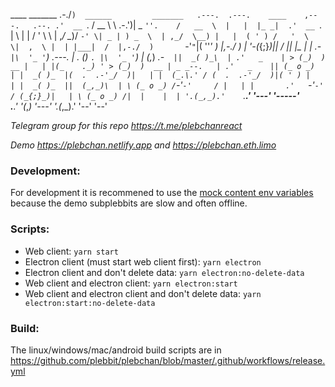    ____        _______  .-./`)  ______         _______   .---.  .---.    ____    ,---.   .--.
 .'  __ `.    /   __  \ \ .-.')|    _ `''.    /   __  \  |   |  |_ _|  .'  __ `. |    \  |  |
/   '  \  \  | ,_/  \__)/ `-' \| _ | ) _  \  | ,_/  \__) |   |  ( ' ) /   '  \  \|  ,  \ |  |
|___|  /  |,-./  )       `-'`"`|( ''_'  ) |,-./  )       |   '-(_{;}_)|___|  /  ||  |\_ \|  |
   _.-`   |\  '_ '`)     .---. | . (_) `. |\  '_ '`)     |      (_,_)    _.-`   ||  _( )_\  |
.'   _    | > (_)  )  __ |   | |(_    ._) ' > (_)  )  __ | _ _--.   | .'   _    || (_ o _)  |
|  _( )_  |(  .  .-'_/  )|   | |  (_.\.' / (  .  .-'_/  )|( ' ) |   | |  _( )_  ||  (_,_)\  |
\ (_ o _) / `-'`-'     / |   | |       .'   `-'`-'     / (_{;}_)|   | \ (_ o _) /|  |    |  |
 '.(_,_).'    `._____.'  '---' '-----'`       `._____.'  '(_,_) '---'  '.(_,_).' '--'    '--'

_Telegram group for this repo https://t.me/plebchanreact_

_Demo https://plebchan.netlify.app and https://plebchan.eth.limo_

### Development:

For development it is recommened to use the [mock content env variables](https://github.com/plebbit/plebbit-react-hooks/blob/master/docs/mock-content.md#add-env-variable-for-mocking) because the demo subplebbits are slow and often offline.

### Scripts:

- Web client: `yarn start`
- Electron client (must start web client first): `yarn electron`
- Electron client and don't delete data: `yarn electron:no-delete-data`
- Web client and electron client: `yarn electron:start`
- Web client and electron client and don't delete data: `yarn electron:start:no-delete-data`

### Build:

The linux/windows/mac/android build scripts are in https://github.com/plebbit/plebchan/blob/master/.github/workflows/release.yml
